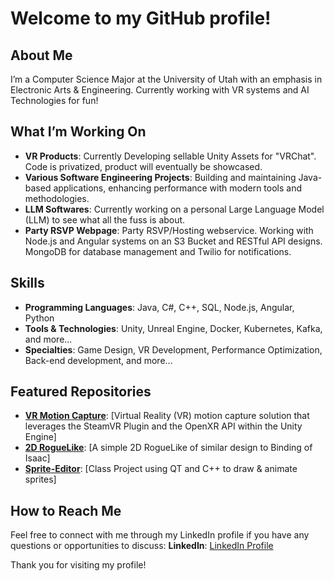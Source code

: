 # Welcome to my GitHub profile!

## About Me

I’m a Computer Science Major at the University of Utah with an emphasis in Electronic Arts & Engineering. Currently working with VR systems and AI Technologies for fun!

## What I’m Working On

- **VR Products**: Currently Developing sellable Unity Assets for "VRChat". Code is privatized, product will eventually be showcased.
- **Various Software Engineering Projects**: Building and maintaining Java-based applications, enhancing performance with modern tools and methodologies.
- **LLM Softwares**: Currently working on a personal Large Language Model (LLM) to see what all the fuss is about.
- **Party RSVP Webpage**: Party RSVP/Hosting webservice. Working with Node.js and Angular systems on an S3 Bucket and RESTful API designs. MongoDB for database management and Twilio for notifications.

## Skills

- **Programming Languages**: Java, C#, C++, SQL, Node.js, Angular, Python
- **Tools & Technologies**: Unity, Unreal Engine, Docker, Kubernetes, Kafka, and more...
- **Specialties**: Game Design, VR Development, Performance Optimization, Back-end development, and more...

## Featured Repositories

- [**VR Motion Capture**](https://github.com/sniperclub01/Bones-In-Motion): [Virtual Reality (VR) motion capture solution that leverages the SteamVR Plugin and the OpenXR API within the Unity Engine]
- [**2D RogueLike**](https://github.com/sniperclub01/Around-The-Bend): [A simple 2D RogueLike of similar design to Binding of Isaac]
- [**Sprite-Editor**](https://github.com/sniperclub01/Sprite-Editor): [Class Project using QT and C++ to draw & animate sprites]

## How to Reach Me

Feel free to connect with me through my LinkedIn profile if you have any questions or opportunities to discuss:
**LinkedIn**: [LinkedIn Profile](https://www.linkedin.com/in/caydenjensen)

Thank you for visiting my profile!
